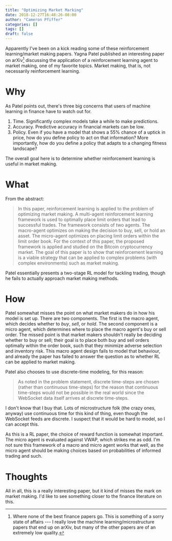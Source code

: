 ```yaml
---
title: "Optimizing Market Marking"
date: 2018-12-27T16:48:26-08:00
author: "Cameron Pfiffer"
categories: []
tags: []
draft: false
---
```


Apparently I've been on a kick reading some of these reinforcement learning/market making papers. Yagna Patel published an interesting paper on arXiv[^arxiv] discussing the application of a reinforcement learning agent to market making, one of my favorite topics. Market making, that is, not necessarily reinforcement learning.

# Why

As Patel points out, there's three big concerns that users of machine learning in finance have to watch out for. 

1. Time. Significantly complex models take a while to make predictions. 
2. Accuracy. Predictive accuracy in financial markets can be low. 
3. Policy. Even if you have a model that shows a 55% chance of a uptick in price, how do you define policy to act on that information? More importantly, how do you define a policy that adapts to a changing fitness landscape?

The overall goal here is to determine whether reinforcement learning is useful in market making.

# What

From the abstract:

> In this paper, reinforcement learning is applied to the problem of optimizing market making. A multi-agent reinforcement learning framework is used to optimally place limit orders that lead to successful trades. The framework consists of two agents. The macro-agent optimizes on making
> the decision to buy, sell, or hold an asset. The micro-agent optimizes on placing limit orders within the limit order book. For the context of this paper, the proposed framework is applied and studied on the Bitcoin cryptocurrency market. The goal of this paper is to show that reinforcement learning is a viable strategy that can be applied to complex problems (with complex environments) such as market making.

Patel essentially presents a two-stage RL model for tackling trading, though he fails to actually approach market making methods.

# How 

Patel somewhat misses the point on what market makers do in how his model is set up. There are two components. The first is the macro agent, which decides whether to _buy_, _sell_, or _hold_. The second component is a micro agent, which determines where to place the macro agent's buy or sell order. The missed point is that market makers shouldn't really be deciding whether to buy or sell; their goal is to place both buy and sell orders optimally within the order book, such that they minimize adverse selection and inventory risk. This macro agent design fails to model that behaviour, and already the paper has failed to answer the question as to whether RL can be applied to market making.

Patel also chooses to use discrete-time modeling, for this reason:

> As noted in the problem statement, discrete time-steps are chosen (rather than continuous time-steps) for the  reason that continuous time-steps would not be possible in the real world since the WebSocket data itself arrives at discrete time-steps.

I don't know that I buy that. Lots of microstructure folk (the crazy ones, anyway) use continuous time for this kind of thing, even though the WebSocket feeds are discrete. I suspect that it would be hard to model, so I can accept this.

As this is a RL paper, the choice of reward function is somewhat important. The micro agent is evaluated against VWAP, which strikes me as odd. I'm not sure this framework of a macro and micro agent works that well, as the micro agent should be making choices based on probabilities of informed trading and such.

# Thoughts

All in all, this is a really interesting paper, but it kind of misses the mark on market making. I'd like to see something closer to the finance literature on this.

[^arxiv]: Where none of the best finance papers go. This is something of a sorry state of affairs --- I really love the machine learning/microstructure papers that end up on arXiv, but many of the other papers are of an extremely low quality.